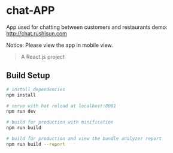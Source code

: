 # chat-APP
App used for chatting between customers and restaurants
demo: http://chat.rushisun.com

Notice: Please view the app in mobile view.

> A React.js project

## Build Setup

``` bash
# install dependencies
npm install

# serve with hot reload at localhost:8081
npm run dev

# build for production with minification
npm run build

# build for production and view the bundle analyzer report
npm run build --report
```
